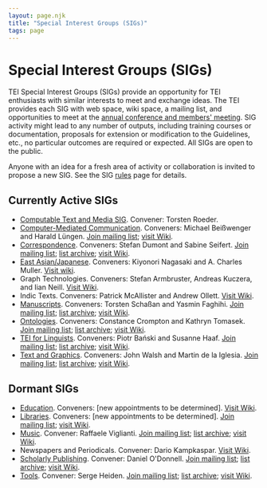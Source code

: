 ```yaml
---
layout: page.njk
title: "Special Interest Groups (SIGs)"
tags: page
---
```

# Special Interest Groups (SIGs)

TEI Special Interest Groups (SIGs) provide an opportunity for TEI enthusiasts with similar interests to meet and exchange ideas. The TEI provides each SIG with web space, wiki space, a mailing list, and opportunities to meet at the [annual conference and members' meeting](/Membership/Meetings/ "annual conference and members' meeting"). SIG activity might lead to any number of outputs, including training courses or documentation, proposals for extension or modification to the Guidelines, etc., no particular outcomes are required or expected. All SIGs are open to the public.

Anyone with an idea for a fresh area of activity or collaboration is invited to propose a new SIG. See the SIG [rules](/Activities/SIG/sig-rules-and-regulations) page for details.

## Currently Active SIGs

* [Computable Text and Media SIG](/Activities/SIG/computable). Convener: Torsten Roeder.
* [Computer-Mediated Communication](/Activities/SIG/CMC/ "Computer-Mediated Communication"). Conveners: Michael Beißwenger and Harald Lüngen. [Join mailing list](https://groups.google.com/d/forum/tei-cmc "Join mailing list"); [visit Wiki](https://wiki.tei-c.org/index.php/SIG:Computer-Mediated_Communication "visit Wiki").
* [Correspondence](/Activities/SIG/Correspondence/ "Correspondence"). Conveners: Stefan Dumont and Sabine Seifert. [Join mailing list](https://lists.psu.edu/cgi-bin/wa?SUBED1=TEI-CORRESP-SIG&A=1 "Join mailing list"); [list archive](https://lists.psu.edu/cgi-bin/wa?A0=TEI-CORRESP-SIG "list archive"); [visit Wiki](https://wiki.tei-c.org/index.php/SIG:Correspondence "visit Wiki").
* [East Asian/Japanese](/Activities/SIG/EastAsian/ "East Asian/Japanese"). Conveners: Kiyonori Nagasaki and A. Charles Muller. [Visit wiki](https://wiki.tei-c.org/index.php/SIG:East_Asian "Visit wiki").
* Graph Technologies. Conveners: Stefan Armbruster, Andreas Kuczera, and Iian Neill. [Visit Wiki](https://wiki.tei-c.org/index.php/SIG:GraphTechnologies).
* Indic Texts. Conveners: Patrick McAllister and Andrew Ollett. [Visit Wiki](https://wiki.tei-c.org/index.php/SIG:IndicTexts "Visit Wiki").
* [Manuscripts](/Activities/SIG/Manuscript/ "Manuscripts"). Conveners: Torsten Schaßan and Yasmin Faghihi. [Join mailing list](https://lists.psu.edu/cgi-bin/wa?SUBED1=TEI-MS-SIG&A=1 "Join mailing list"); [list archive](https://lists.psu.edu/cgi-bin/wa?A0=TEI-MS-SIG "list archive"); [visit Wiki](https://wiki.tei-c.org/index.php/SIG:MSS "visit Wiki").
* [Ontologies](/Activities/SIG/Ontologies/ "Ontologies"). Conveners: Constance Crompton and Kathryn Tomasek. [Join mailing list](https://lists.psu.edu/cgi-bin/wa?SUBED1=TEI-ONTO-SIG&A=1 "Join mailing list"); [list archive](https://lists.psu.edu/cgi-bin/wa?A0=TEI-MS-SIG "list archive"); [visit Wiki](https://wiki.tei-c.org/index.php/SIG:Ontologies "visit Wiki").
* [TEI for Linguists](/activities/sig/tei-for-linguists/ "TEI for Linguists"). Conveners: Piotr Bański and Susanne Haaf. [Join mailing list](https://lists.psu.edu/cgi-bin/wa?SUBED1=TEI-LINGUISTICS&A=1 "Join mailing list"); [list archive](https://lists.psu.edu/cgi-bin/wa?A0=TEI-LINGUISTICS "list archive"); [visit Wiki](https://wiki.tei-c.org/index.php/SIG:TEI_for_Linguists "visit Wiki").
* [Text and Graphics](/Activities/SIG/Graphics/ "Text and Graphics"). Conveners: John Walsh and Martin de la Iglesia. [Join mailing list](https://lists.psu.edu/cgi-bin/wa?SUBED1=TEI-GRAPHICS-SIG&A=1 "Join mailing list"); [list archive](https://lists.psu.edu/cgi-bin/wa?A0=TEI-GRAPHICS-SIG "list archive"); [visit Wiki](https://wiki.tei-c.org/index.php/SIG:Text%26Graphic "visit Wiki").

## Dormant SIGs

* [Education](/Activities/SIG/Education/ "Education"). Conveners: [new appointments to be determined]. [Visit Wiki](https://wiki.tei-c.org/index.php/SIG:Education "visit Wiki").
* [Libraries](/Activities/SIG/Libraries/ "Libraries"). Conveners: [new appointments to be determined]. [Join mailing list](https://iulist.indiana.edu/sympa/info/teilib-l "Join mailing list"); [visit Wiki](https://wiki.tei-c.org/index.php/SIG:Libraries "visit Wiki").
* [Music](/Activities/SIG/Music/ "Music"). Convener: Raffaele Viglianti. [Join mailing list](https://listserv.brown.edu/cgi-bin/wa?SUBED1=TEI-MUSIC-SIG&A=1 "Join mailing list"); [list archive](https://listserv.brown.edu/archives/cgi-bin/wa?A0=TEI-MUSIC-SIG "list archive"); [visit Wiki](https://wiki.tei-c.org/index.php/SIG:Music "visit Wiki").
* Newspapers and Periodicals. Convener: Dario Kampkaspar. [Visit Wiki](/Activities/SIG/ "Visit Wiki").
* [Scholarly Publishing](/Activities/SIG/Publishing/ "Scholarly Publishing"). Convener: Daniel O'Donnell. [Join mailing list](https://lists.psu.edu/cgi-bin/wa?SUBED1=TEI-PUB-SIG&A=1 "Join mailing list"); [list archive](https://lists.psu.edu/cgi-bin/wa?A0=TEI-PUB-SIG "list archive"); [visit Wiki](https://wiki.tei-c.org/index.php/SIG:Scholarly_Publishing "visit Wiki").
* [Tools](/Activities/SIG/Tools/ "Tools"). Convener: Serge Heiden. [Join mailing list](https://listserv.brown.edu/cgi-bin/wa?SUBED1=TEI-TOOLS-SIG&A=1 "Join mailing list"); [list archive](https://listserv.brown.edu/archives/cgi-bin/wa?A0=tei-tools-sig "list archive"); [visit Wiki](https://wiki.tei-c.org/index.php/SIG:Tools "visit Wiki").

